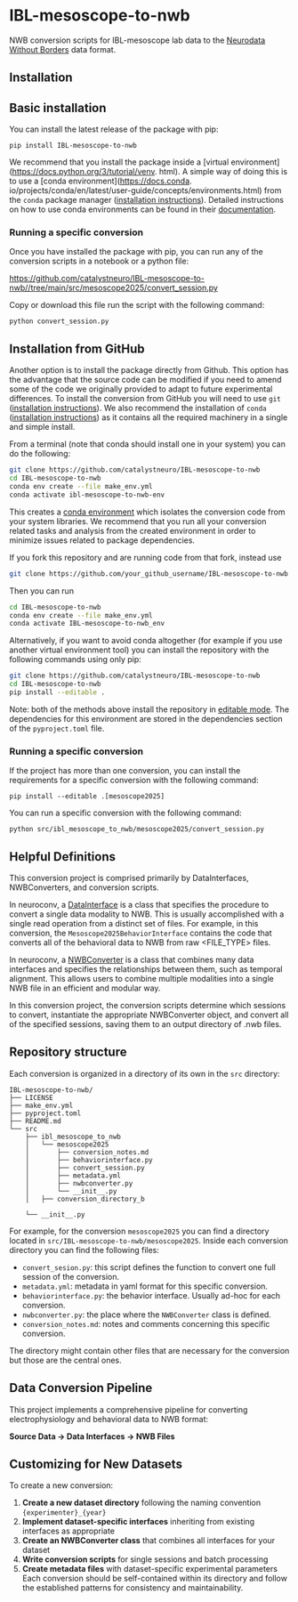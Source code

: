 # IBL-mesoscope-to-nwb
NWB conversion scripts for IBL-mesoscope lab data to the
[Neurodata Without Borders](https://nwb-overview.readthedocs.io/) data format.


## Installation
## Basic installation

You can install the latest release of the package with pip:

```
pip install IBL-mesoscope-to-nwb
```

We recommend that you install the package inside a [virtual environment](https://docs.python.org/3/tutorial/venv.
html). A simple way of doing this is to use a [conda environment](https://docs.conda.
io/projects/conda/en/latest/user-guide/concepts/environments.html) from the `conda` package manager ([installation 
instructions](https://docs.conda.io/en/latest/miniconda.html)). Detailed instructions on how to use conda 
environments can be found in their [documentation](https://docs.conda.io/projects/conda/en/latest/user-guide/tasks/manage-environments.html).

### Running a specific conversion
Once you have installed the package with pip, you can run any of the conversion scripts in a notebook or a python file:

https://github.com/catalystneuro/IBL-mesoscope-to-nwb//tree/main/src/mesoscope2025/convert_session.py

Copy or download this file run the script with the following command:

```
python convert_session.py
```

## Installation from GitHub
Another option is to install the package directly from Github. This option has the advantage that the source code can be modified if you need to amend some of the code we originally provided to adapt to future experimental differences. To install the conversion from GitHub you will need to use `git` ([installation instructions](https://github.com/git-guides/install-git)). We also recommend the installation of `conda` ([installation instructions](https://docs.conda.io/en/latest/miniconda.html)) as it contains all the required machinery in a single and simple install.

From a terminal (note that conda should install one in your system) you can do the following:

```bash
git clone https://github.com/catalystneuro/IBL-mesoscope-to-nwb
cd IBL-mesoscope-to-nwb
conda env create --file make_env.yml
conda activate ibl-mesoscope-to-nwb-env
```

This creates a [conda environment](https://docs.conda.io/projects/conda/en/latest/user-guide/concepts/environments.html) which isolates the conversion code from your system libraries.  We recommend that you run all your conversion related tasks and analysis from the created environment in order to minimize issues related to package dependencies.

If you fork this repository and are running code from that fork, instead use
```bash
git clone https://github.com/your_github_username/IBL-mesoscope-to-nwb
```

Then you can run
```bash
cd IBL-mesoscope-to-nwb
conda env create --file make_env.yml
conda activate IBL-mesoscope-to-nwb_env
```

Alternatively, if you want to avoid conda altogether (for example if you use another virtual environment tool) you can install the repository with the following commands using only pip:

```bash
git clone https://github.com/catalystneuro/IBL-mesoscope-to-nwb
cd IBL-mesoscope-to-nwb
pip install --editable .
```

Note:
both of the methods above install the repository in [editable mode](https://pip.pypa.io/en/stable/cli/pip_install/#editable-installs).
The dependencies for this environment are stored in the dependencies section of the `pyproject.toml` file.

### Running a specific conversion
If the project has more than one conversion, you can install the requirements for a specific conversion with the following command:
```
pip install --editable .[mesoscope2025]
```

You can run a specific conversion with the following command:
```
python src/ibl_mesoscope_to_nwb/mesoscope2025/convert_session.py
```

## Helpful Definitions

This conversion project is comprised primarily by DataInterfaces, NWBConverters, and conversion scripts.

In neuroconv, a [DataInterface](https://neuroconv.readthedocs.io/en/main/user_guide/datainterfaces.html) is a class that specifies the procedure to convert a single data modality to NWB.
This is usually accomplished with a single read operation from a distinct set of files.
For example, in this conversion, the `Mesoscope2025BehaviorInterface` contains the code that converts all of the behavioral data to NWB from raw <FILE_TYPE> files.

In neuroconv, a [NWBConverter](https://neuroconv.readthedocs.io/en/main/user_guide/nwbconverter.html) is a class that combines many data interfaces and specifies the relationships between them, such as temporal alignment.
This allows users to combine multiple modalities into a single NWB file in an efficient and modular way.

In this conversion project, the conversion scripts determine which sessions to convert,
instantiate the appropriate NWBConverter object,
and convert all of the specified sessions, saving them to an output directory of .nwb files.


## Repository structure
Each conversion is organized in a directory of its own in the `src` directory:

    IBL-mesoscope-to-nwb/
    ├── LICENSE
    ├── make_env.yml
    ├── pyproject.toml
    ├── README.md
    └── src
        ├── ibl_mesoscope_to_nwb
        │   └── mesoscope2025
        │       ├── conversion_notes.md
        │       ├── behaviorinterface.py
        │       ├── convert_session.py
        │       ├── metadata.yml
        │       ├── nwbconverter.py
        │       └── __init__.py
        │   ├── conversion_directory_b

        └── __init__.py

For example, for the conversion `mesoscope2025` you can find a directory located in `src/IBL-mesoscope-to-nwb/mesoscope2025`. 
Inside each conversion directory you can find the following files:


* `convert_sesion.py`: this script defines the function to convert one full session of the conversion. 
* `metadata.yml`: metadata in yaml format for this specific conversion.
* `behaviorinterface.py`: the behavior interface. Usually ad-hoc for each conversion.
* `nwbconverter.py`: the place where the `NWBConverter` class is defined.
* `conversion_notes.md`: notes and comments concerning this specific conversion.

The directory might contain other files that are necessary for the conversion but those are the central ones.


## Data Conversion Pipeline

This project implements a comprehensive pipeline for converting electrophysiology and behavioral data to NWB format:

**Source Data → Data Interfaces → NWB Files**

## Customizing for New Datasets
To create a new conversion:
1. **Create a new dataset directory** following the naming convention `{experimenter}_{year}`
2. **Implement dataset-specific interfaces** inheriting from existing interfaces as appropriate
3. **Create an NWBConverter class** that combines all interfaces for your dataset
4. **Write conversion scripts** for single sessions and batch processing
6. **Create metadata files** with dataset-specific experimental parameters
Each conversion should be self-contained within its directory and follow the established patterns for consistency and maintainability.